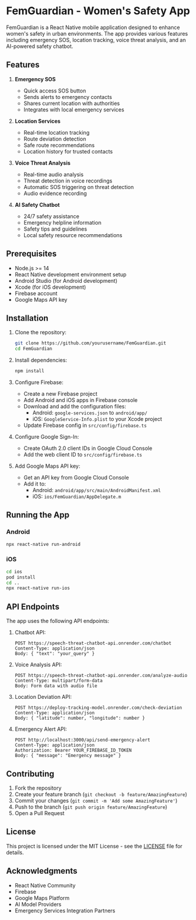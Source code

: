 # FemGuardian - Women's Safety App

FemGuardian is a React Native mobile application designed to enhance women's safety in urban environments. The app provides various features including emergency SOS, location tracking, voice threat analysis, and an AI-powered safety chatbot.

## Features

1. **Emergency SOS**
   - Quick access SOS button
   - Sends alerts to emergency contacts
   - Shares current location with authorities
   - Integrates with local emergency services

2. **Location Services**
   - Real-time location tracking
   - Route deviation detection
   - Safe route recommendations
   - Location history for trusted contacts

3. **Voice Threat Analysis**
   - Real-time audio analysis
   - Threat detection in voice recordings
   - Automatic SOS triggering on threat detection
   - Audio evidence recording

4. **AI Safety Chatbot**
   - 24/7 safety assistance
   - Emergency helpline information
   - Safety tips and guidelines
   - Local safety resource recommendations

## Prerequisites

- Node.js >= 14
- React Native development environment setup
- Android Studio (for Android development)
- Xcode (for iOS development)
- Firebase account
- Google Maps API key

## Installation

1. Clone the repository:
   ```bash
   git clone https://github.com/yourusername/FemGuardian.git
   cd FemGuardian
   ```

2. Install dependencies:
   ```bash
   npm install
   ```

3. Configure Firebase:
   - Create a new Firebase project
   - Add Android and iOS apps in Firebase console
   - Download and add the configuration files:
     - Android: `google-services.json` to `android/app/`
     - iOS: `GoogleService-Info.plist` to your Xcode project
   - Update Firebase config in `src/config/firebase.ts`

4. Configure Google Sign-In:
   - Create OAuth 2.0 client IDs in Google Cloud Console
   - Add the web client ID to `src/config/firebase.ts`

5. Add Google Maps API key:
   - Get an API key from Google Cloud Console
   - Add it to:
     - Android: `android/app/src/main/AndroidManifest.xml`
     - iOS: `ios/FemGuardian/AppDelegate.m`

## Running the App

### Android
```bash
npx react-native run-android
```

### iOS
```bash
cd ios
pod install
cd ..
npx react-native run-ios
```

## API Endpoints

The app uses the following API endpoints:

1. Chatbot API:
   ```
   POST https://speech-threat-chatbot-api.onrender.com/chatbot
   Content-Type: application/json
   Body: { "text": "your_query" }
   ```

2. Voice Analysis API:
   ```
   POST https://speech-threat-chatbot-api.onrender.com/analyze-audio
   Content-Type: multipart/form-data
   Body: Form data with audio file
   ```

3. Location Deviation API:
   ```
   POST https://deploy-tracking-model.onrender.com/check-deviation
   Content-Type: application/json
   Body: { "latitude": number, "longitude": number }
   ```

4. Emergency Alert API:
   ```
   POST http://localhost:3000/api/send-emergency-alert
   Content-Type: application/json
   Authorization: Bearer YOUR_FIREBASE_ID_TOKEN
   Body: { "message": "Emergency message" }
   ```

## Contributing

1. Fork the repository
2. Create your feature branch (`git checkout -b feature/AmazingFeature`)
3. Commit your changes (`git commit -m 'Add some AmazingFeature'`)
4. Push to the branch (`git push origin feature/AmazingFeature`)
5. Open a Pull Request

## License

This project is licensed under the MIT License - see the [LICENSE](LICENSE) file for details.

## Acknowledgments

- React Native Community
- Firebase
- Google Maps Platform
- AI Model Providers
- Emergency Services Integration Partners
